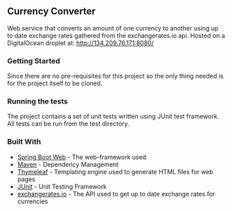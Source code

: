 ## Currency Converter
Web service that converts an amount of one currency to another using up to date exchange rates gathered from the exchangerates.io api.
Hosted on a DigitalOcean droplet at: http://134.209.76.171:8080/

### Getting Started
Since there are no pre-requisites for this project so the only thing needed is for the project itself to be cloned.

### Running the tests
The project contains a set of unit tests written using JUnit test framework. All tests can be run from the test directory.

### Built With
* [Spring Boot Web](https://spring.io/projects/spring-ws) - The web-framework used
* [Maven](https://maven.apache.org/) - Dependency Management
* [Thymeleaf](https://www.thymeleaf.org/) - Templating engine used to generate HTML files for web pages
* [JUnit](https://junit.org/junit5/) - Unit Testing Framework
* [exchangerates.io](https://exchangeratesapi.io/) - The API used to get up to date exchange rates for currencies
